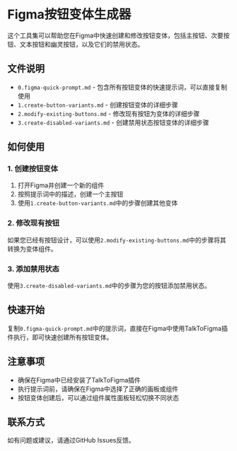 # Figma按钮变体生成器

这个工具集可以帮助您在Figma中快速创建和修改按钮变体，包括主按钮、次要按钮、文本按钮和幽灵按钮，以及它们的禁用状态。

## 文件说明

- `0.figma-quick-prompt.md` - 包含所有按钮变体的快速提示词，可以直接复制使用
- `1.create-button-variants.md` - 创建按钮变体的详细步骤
- `2.modify-existing-buttons.md` - 修改现有按钮为变体的详细步骤
- `3.create-disabled-variants.md` - 创建禁用状态按钮变体的详细步骤

## 如何使用

### 1. 创建按钮变体

1. 打开Figma并创建一个新的组件
2. 按照提示词中的描述，创建一个主按钮
3. 使用`1.create-button-variants.md`中的步骤创建其他变体

### 2. 修改现有按钮

如果您已经有按钮设计，可以使用`2.modify-existing-buttons.md`中的步骤将其转换为变体组件。

### 3. 添加禁用状态

使用`3.create-disabled-variants.md`中的步骤为您的按钮添加禁用状态。

## 快速开始

复制`0.figma-quick-prompt.md`中的提示词，直接在Figma中使用TalkToFigma插件执行，即可快速创建所有按钮变体。

## 注意事项

- 确保在Figma中已经安装了TalkToFigma插件
- 执行提示词前，请确保在Figma中选择了正确的画板或组件
- 按钮变体创建后，可以通过组件属性面板轻松切换不同状态

## 联系方式

如有问题或建议，请通过GitHub Issues反馈。
